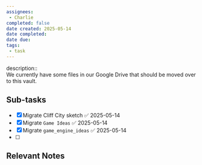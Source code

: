 ```yaml
---
assignees:
 - Charlie
completed: false
date created: 2025-05-14
date completed:
date due: 
tags: 
 - task
---
```


description::<br>We currently have some files in our Google Drive that should be moved over to this vault.

## Sub-tasks

 - [x] Migrate Cliff City sketch ✅ 2025-05-14
 - [x] Migrate `Game Ideas` ✅ 2025-05-14
 - [x] Migrate `game_engine_ideas` ✅ 2025-05-14
 - [ ] 

## Relevant Notes

